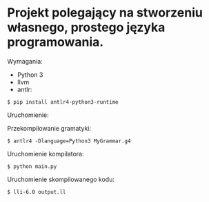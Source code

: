 # Projekt polegający na stworzeniu własnego, prostego języka programowania.

Wymagania:
* Python 3
* llvm
* antlr:
```
$ pip install antlr4-python3-runtime
```

Uruchomienie:

Przekompilowanie gramatyki:
```
$ antlr4 -Dlanguage=Python3 MyGrammar.g4
```
Uruchomienie kompilatora:
```
$ python main.py
```
Uruchomienie skompilowanego kodu:
```
$ lli-6.0 output.ll
```
